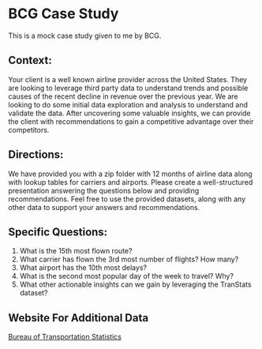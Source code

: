 # BCG Case Study

This is a mock case study given to me by BCG.

## Context:

Your client is a well known airline provider across the United States.  They are looking to leverage third party data to understand trends and possible causes of the recent decline in revenue over the previous year. We are looking to do some initial data exploration and analysis to understand and validate the data. After uncovering some valuable insights, we can provide the client with recommendations to gain a competitive advantage over their competitors. 

## Directions: 

We have provided you with a zip folder with 12 months of airline data along with lookup tables for carriers and airports. Please create a well-structured presentation answering the questions below and providing recommendations. Feel free to use the provided datasets, along with any other data to support your answers and recommendations. 

## Specific Questions: 

  1. What is the 15th most flown route? 
  2. What carrier has flown the 3rd most number of flights? How many? 
  3. What airport has the 10th most delays? 
  4. What is the second most popular day of the week to travel? Why? 
  5. What other actionable insights can we gain by leveraging the TranStats dataset?   

## Website For Additional Data

[Bureau of Transportation Statistics](http://www.transtats.bts.gov/DL_SelectFields.asp?Table_ID=236&DB_Short_Name=On-Time)
